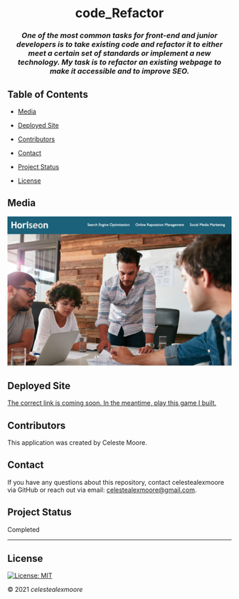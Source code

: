 <div align="center">

# code_Refactor

### _One of the most common tasks for front-end and junior developers is to take existing code and refactor it to either meet a certain set of standards or implement a new technology. My task is to refactor an existing webpage to make it accessible and to improve SEO._
</div>

## Table of Contents

- [Media](#Media)

- [Deployed Site](#deployed-site)

- [Contributors](#Contributors)

- [Contact](#Contact)

- [Project Status](#project-status)

- [License](#License)

## Media

![Photo 1](./Develop/assets/images/screenshot.png)

## Deployed Site

   [The correct link is coming soon. In the meantime, play this game I built.](https://celestealexmoore.github.io/Rock-Paper-Scissors/)

## Contributors

This application was created by Celeste Moore.

## Contact

If you have any questions about this repository, contact celestealexmoore via GitHub or reach out via email:
celestealexmoore@gmail.com.

## Project Status

Completed

---

## License

[![License: MIT](https://img.shields.io/badge/License-MIT-blueviolet.svg)](https://opensource.org/licenses/MIT)

© 2021 _celestealexmoore_